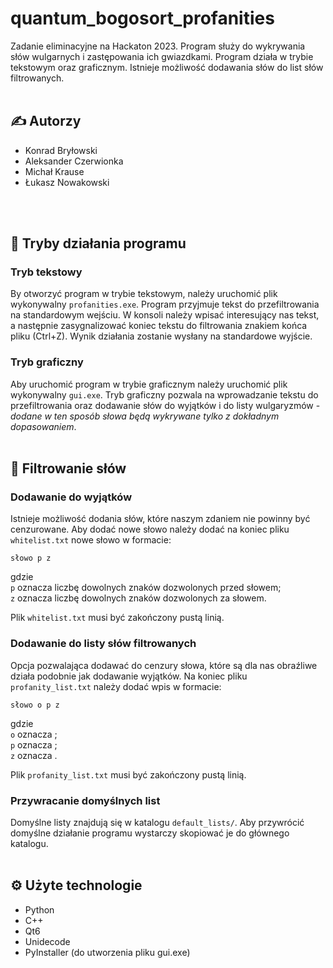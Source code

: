 # quantum_bogosort_profanities

Zadanie eliminacyjne na Hackaton 2023. Program służy do wykrywania słów wulgarnych i zastępowania ich gwiazdkami. Program działa w trybie tekstowym oraz graficznym. Istnieje możliwość dodawania słów do list słów filtrowanych.
<br/>
<br/>

## :writing_hand: Autorzy 

- Konrad Bryłowski
- Aleksander Czerwionka
- Michał Krause
- Łukasz Nowakowski
<br/>
<br/>

## :wrench: Tryby działania programu

### Tryb tekstowy

By otworzyć program w trybie tekstowym, należy uruchomić plik wykonywalny `profanities.exe`. Program przyjmuje tekst do przefiltrowania na standardowym wejściu. W konsoli należy wpisać interesujący nas tekst, a następnie zasygnalizować koniec tekstu do filtrowania znakiem końca pliku (Ctrl+Z). Wynik działania zostanie wysłany na standardowe wyjście.

### Tryb graficzny

Aby uruchomić program w trybie graficznym należy uruchomić plik wykonywalny `gui.exe`. Tryb graficzny pozwala na wprowadzanie tekstu do przefiltrowania oraz dodawanie słów do wyjątków i do listy wulgaryzmów - *dodane w ten sposób słowa będą wykrywane tylko z dokładnym dopasowaniem*.
<br/>
<br/>

## :closed_lock_with_key: Filtrowanie słów

### Dodawanie do wyjątków

Istnieje możliwość dodania słów, które naszym zdaniem nie powinny być cenzurowane. Aby dodać nowe słowo należy dodać na koniec pliku `whitelist.txt` nowe słowo w formacie:

    słowo p z

gdzie <br>
`p` oznacza liczbę dowolnych znaków dozwolonych przed słowem; <br>
`z` oznacza liczbę dowolnych znaków dozwolonych za słowem.

Plik `whitelist.txt` musi być zakończony pustą linią.

### Dodawanie do listy słów filtrowanych

Opcja pozwalająca dodawać do cenzury słowa, które są dla nas obraźliwe działa podobnie jak dodawanie wyjątków. Na koniec pliku `profanity_list.txt` należy dodać wpis w formacie:

    słowo o p z
gdzie <br>
`o` oznacza ;<br>
`p` oznacza ;<br>
`z` oznacza .<br>

Plik `profanity_list.txt` musi być zakończony pustą linią.

### Przywracanie domyślnych list

Domyślne listy znajdują się w katalogu `default_lists/`. Aby przywrócić domyślne działanie programu wystarczy skopiować je do głównego katalogu.
<br/>
<br/>

## :gear: Użyte technologie

- Python
- C++ 
- Qt6
- Unidecode
- PyInstaller (do utworzenia pliku gui.exe)
